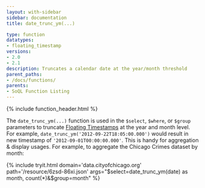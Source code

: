 ```yaml
---
layout: with-sidebar
sidebar: documentation
title: date_trunc_ym(...)

type: function
datatypes:
- floating_timestamp
versions:
- 2.0
- 2.1
description: Truncates a calendar date at the year/month threshold
parent_paths: 
- /docs/functions/
parents: 
- SoQL Function Listing 
---
```


{% include function_header.html %}

The `date_trunc_ym(...)` function is used in the `$select`, `$where`, or `$group` parameters to truncate [Floating Timestamps](/docs/datatypes/number.html) at the year and month level. For example, `date_trunc_ym('2012-09-22T18:05:00.000')` would result in new timestamp of `'2012-09-01T00:00:00.000'`. This is handy for aggregation & display usages. For example, to aggregate the Chicago Crimes dataset by month: 

{% include tryit.html domain='data.cityofchicago.org' path='/resource/6zsd-86xi.json' args="$select=date_trunc_ym(date) as month, count(*)&$group=month" %}
